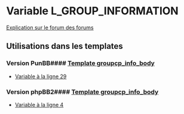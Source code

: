 # Variable L_GROUP_INFORMATION
[Explication sur le forum des forums](http://forum.forumactif.com/t294113-listing-des-variables#L_GROUP_INFORMATION)
## Utilisations dans les templates
### Version PunBB#### [Template groupcp_info_body](punbb/groupcp_info_body.md)
* [Variable à la ligne 29](../punbb/groupcp_info_body.tpl#L29)
### Version phpBB2#### [Template groupcp_info_body](subsilver/groupcp_info_body.md)
* [Variable à la ligne 4](../subsilver/groupcp_info_body.tpl#L4)
